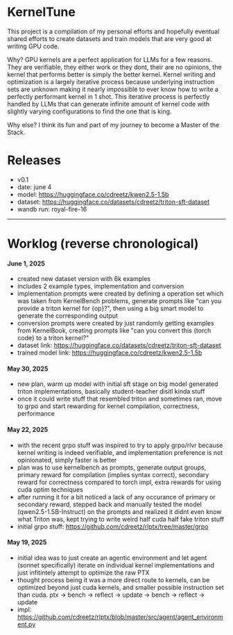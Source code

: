 # KernelTune

This project is a compilation of my personal efforts and hopefully eventual shared efforts to create datasets and train models that are very good at writing GPU code.  

Why? GPU kernels are a perfect application for LLMs for a few reasons.  They are verifiable, they either work or they dont, their are no opinions, the kernel that performs better is simply the better kernel.  Kernel writing and optimization is a largely iterative process because underlying instruction sets are unknown making it nearly impossible to ever know how to write a perfectly performant kernel in 1 shot.  This iterative process is perfectly handled by LLMs that can generate infinite amount of kernel code with slightly varying configurations to find the one that is king.

Why else? I think its fun and part of my journey to become a Master of the Stack.


# Releases

- v0.1
- date: june 4
- model: https://huggingface.co/cdreetz/kwen2.5-1.5b
- dataset: https://huggingface.co/datasets/cdreetz/triton-sft-dataset
- wandb run: royal-fire-16



---------------------------------------------------

# Worklog (reverse chronological)

#### June 1, 2025

- created new dataset version with 6k examples
- includes 2 example types, implementation and conversion
- implementation prompts were created by defining a operation set which was taken from KernelBench problems, generate prompts like "can you provide a triton kernel for {op}?", then using a big smart model to generate the corresponding output
- conversion prompts were created by just randomly getting examples from KernelBook, creating prompts like "can you convert this {torch code} to a triton kernel?"
- dataset link: https://huggingface.co/datasets/cdreetz/triton-sft-dataset
- trained model link: https://huggingface.co/cdreetz/kwen2.5-1.5b


#### May 30, 2025

- new plan, warm up model with initial sft stage on big model generated triton implementations, basically student-teacher disitl kinda stuff
- once it could write stuff that resembled triton and sometimes ran, move to grpo and start rewarding for kernel compilation, correctness, performance


#### May 22, 2025

- with the recent grpo stuff was inspired to try to apply grpo/rlvr because kernel writing is indeed verifiable, and implementation preference is not opinionated, simply faster is better
- plan was to use kernelbench as prompts, generate output groups, primary reward for compilation (implies syntax correct), secondary reward for correctness compared to torch impl, extra rewards for using cuda optim techniques
- after running it for a bit noticed a lack of any occurance of primary or secondary reward, stepped back and manually tested the model (qwen2.5-1.5B-Instruct) on the prompts and realized it didnt even know what Triton was, kept trying to write weird half cuda half fake triton stuff
- initial grpo stuff: https://github.com/cdreetz/rlptx/tree/master/grpo


#### May 19, 2025

- initial idea was to just create an agentic environment and let agent (sonnet specifically) iterate on individual kernel implementations and just infitintely attempt to optimize the raw PTX
- thought process being it was a more direct route to kernels, can be optimized beyond just cuda kernels, and smaller possible instruction set than cuda. ptx -> bench -> reflect -> update -> bench -> reflect -> update
- impl: https://github.com/cdreetz/rlptx/blob/master/src/agent/agent_environment.py
